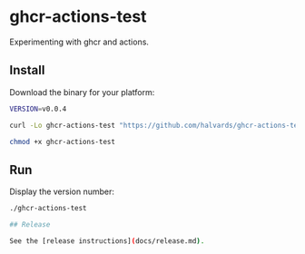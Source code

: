 # ghcr-actions-test

Experimenting with ghcr and actions.

## Install

Download the binary for your platform:

```bash
VERSION=v0.0.4

curl -Lo ghcr-actions-test "https://github.com/halvards/ghcr-actions-test/releases/download/$VERSION/ghcr-actions-test_$(uname -s)_$(uname -m)"

chmod +x ghcr-actions-test
```

## Run

Display the version number:

```bash
./ghcr-actions-test

## Release

See the [release instructions](docs/release.md).
